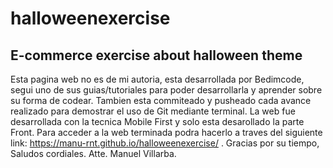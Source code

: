 # halloweenexercise
## E-commerce exercise about halloween theme

  Esta pagina web no es de mi autoria, esta desarrollada por Bedimcode, segui uno de sus guias/tutoriales para poder desarrollarla y aprender sobre su forma de codear.
  Tambien esta commiteado y pusheado cada avance realizado para demostrar el uso de Git mediante terminal.
  La web fue desarrollada con la tecnica Mobile First y solo esta desarollado la parte Front.
  Para acceder a la web terminada podra hacerlo a traves del siguiente link: https://manu-rnt.github.io/halloweenexercise/ .
  Gracias por su tiempo,
  Saludos cordiales.
  Atte.
  Manuel Villarba.

